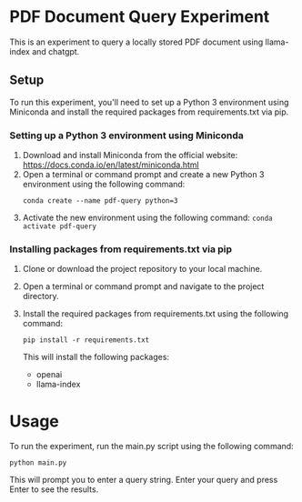 # PDF Document Query Experiment
This is an experiment to query a locally stored PDF document using llama-index and chatgpt.

## Setup
To run this experiment, you'll need to set up a Python 3 environment using Miniconda and install the required packages from requirements.txt via pip.

### Setting up a Python 3 environment using Miniconda
1. Download and install Miniconda from the official website: https://docs.conda.io/en/latest/miniconda.html
2. Open a terminal or command prompt and create a new Python 3 environment using the following command:
    ```
    conda create --name pdf-query python=3
    ```
3. Activate the new environment using the following command: `conda activate pdf-query`

### Installing packages from requirements.txt via pip

1. Clone or download the project repository to your local machine.
2. Open a terminal or command prompt and navigate to the project directory.
3. Install the required packages from requirements.txt using the following command:
    ```
    pip install -r requirements.txt
    ```

    This will install the following packages:

    - openai
    - llama-index

# Usage

To run the experiment, run the main.py script using the following command:

```
python main.py
```

This will prompt you to enter a query string. Enter your query and press Enter to see the results.


